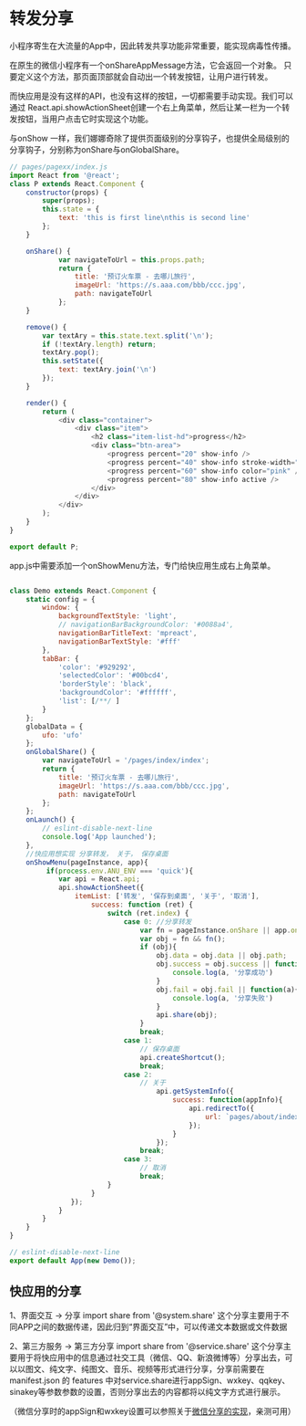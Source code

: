 # 转发分享

小程序寄生在大流量的App中，因此转发共享功能非常重要，能实现病毒性传播。

在原生的微信小程序有一个onShareAppMessage方法，它会返回一个对象。
只要定义这个方法，那页面顶部就会自动出一个转发按钮，让用户进行转发。

而快应用是没有这样的API，也没有这样的按钮，一切都需要手动实现。我们可以通过 React.api.showActionSheet创建一个右上角菜单，然后让某一栏为一个转发按钮，当用户点击它时实现这个功能。

与onShow 一样，我们娜娜奇除了提供页面级别的分享钩子，也提供全局级别的分享钩子，分别称为onShare与onGlobalShare。

```javascript
// pages/pagexx/index.js
import React from '@react';
class P extends React.Component {
    constructor(props) {
        super(props);
        this.state = {
            text: 'this is first line\nthis is second line'
        };
    }

    onShare() {
            var navigateToUrl = this.props.path;
            return {
                title: '预订火车票 - 去哪儿旅行',
                imageUrl: 'https://s.aaa.com/bbb/ccc.jpg',
                path: navigateToUrl
            };
    }

    remove() {
        var textAry = this.state.text.split('\n');
        if (!textAry.length) return;
        textAry.pop();
        this.setState({
            text: textAry.join('\n')
        });
    }

    render() {
        return (
            <div class="container">
                <div class="item">
                    <h2 class="item-list-hd">progress</h2>
                    <div class="btn-area">
                        <progress percent="20" show-info />
                        <progress percent="40" show-info stroke-width="12" />
                        <progress percent="60" show-info color="pink" />
                        <progress percent="80" show-info active />
                    </div>
                </div>
            </div>
        );
    }
}

export default P;
```

app.js中需要添加一个onShowMenu方法，专门给快应用生成右上角菜单。

```javascript

class Demo extends React.Component {
    static config = {
        window: {
            backgroundTextStyle: 'light',
            // navigationBarBackgroundColor: '#0088a4',
            navigationBarTitleText: 'mpreact',
            navigationBarTextStyle: '#fff'
        },
        tabBar: {
            'color': '#929292',
            'selectedColor': '#00bcd4',
            'borderStyle': 'black',
            'backgroundColor': '#ffffff',
            'list': [/**/ ]
        }
    };
    globalData = {
        ufo: 'ufo'
    };
    onGlobalShare() {
        var navigateToUrl = '/pages/index/index';
        return {
            title: '预订火车票 - 去哪儿旅行',
            imageUrl: 'https://s.aaa.com/bbb/ccc.jpg',
            path: navigateToUrl
        };
    };
    onLaunch() {
        // eslint-disable-next-line
        console.log('App launched');
    },
    //快应用想实现 分享转发， 关于， 保存桌面
    onShowMenu(pageInstance, app){
         if(process.env.ANU_ENV === 'quick'){
            var api = React.api;
            api.showActionSheet({
                itemList: ['转发', '保存到桌面', '关于', '取消'],
                    success: function (ret) {
                        switch (ret.index) {
                            case 0: //分享转发
                                var fn = pageInstance.onShare || app.onGlobalShare;
                                var obj = fn && fn();
                                if (obj){
                                    obj.data = obj.data || obj.path;
                                    obj.success = obj.success || function(a){
                                        console.log(a, '分享成功')
                                    }
                                    obj.fail = obj.fail || function(a){
                                        console.log(a, '分享失败')
                                    }
                                    api.share(obj);
                                }
                                break;
                            case 1:
                                // 保存桌面
                                api.createShortcut();
                                break;
                            case 2:
                                // 关于
                                    api.getSystemInfo({
                                        success: function(appInfo){
                                            api.redirectTo({
                                                url: `pages/about/index?brand=${appInfo.brand}&version=${appInfo.version}`
                                            });
                                        }
                                    });
                                break;
                            case 3:
                                // 取消
                                break;
                        }
                    }
               });
            }
        }
    }
}

// eslint-disable-next-line
export default App(new Demo());
```

## 快应用的分享

1、界面交互 → 分享   import share from '@system.share'    这个分享主要用于不同APP之间的数据传递，因此归到“界面交互”中，可以传递文本数据或文件数据

2、第三方服务 →  第三方分享  import share from '@service.share' 
这个分享主要用于将快应用中的信息通过社交工具（微信、QQ、新浪微博等）分享出去，可以以图文、纯文字、纯图文、音乐、视频等形式进行分享，分享前需要在manifest.json 的 features 中对service.share进行appSign、wxkey、qqkey、sinakey等参数参数的设置，否则分享出去的内容都将以纯文字方式进行展示。

（微信分享时的appSign和wxkey设置可以参照关于[微信分享的实现](https://bbs.quickapp.cn/forum.php?mod=viewthread&tid=481)，亲测可用）
